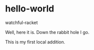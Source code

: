 # hello-world
watchful-racket

Well, here it is. Down the rabbit hole I go.

This is my first local addition.
